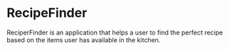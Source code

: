# RecipeFinder

ReciperFinder is an application that helps a user to find the perfect recipe based on the items user has available in the kitchen.




